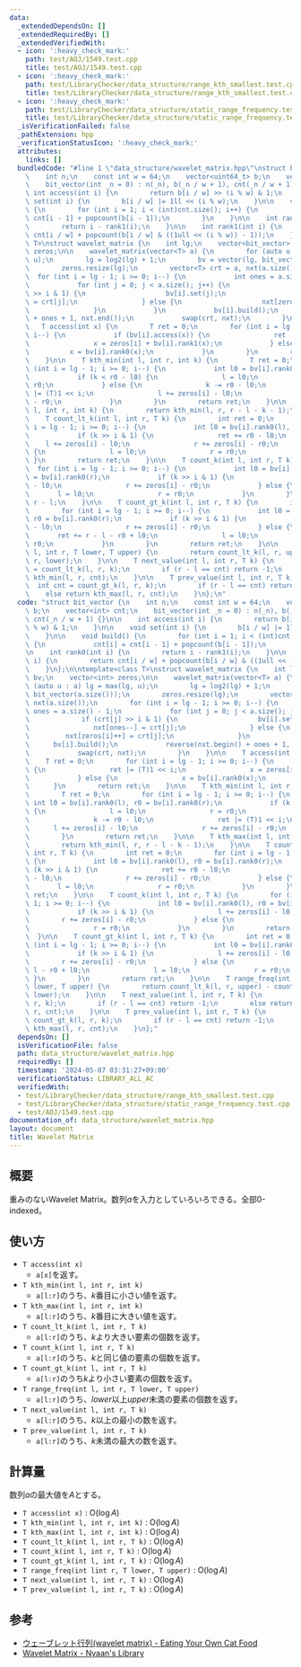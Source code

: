 ```yaml
---
data:
  _extendedDependsOn: []
  _extendedRequiredBy: []
  _extendedVerifiedWith:
  - icon: ':heavy_check_mark:'
    path: test/AOJ/1549.test.cpp
    title: test/AOJ/1549.test.cpp
  - icon: ':heavy_check_mark:'
    path: test/LibraryChecker/data_structure/range_kth_smallest.test.cpp
    title: test/LibraryChecker/data_structure/range_kth_smallest.test.cpp
  - icon: ':heavy_check_mark:'
    path: test/LibraryChecker/data_structure/static_range_frequency.test.cpp
    title: test/LibraryChecker/data_structure/static_range_frequency.test.cpp
  _isVerificationFailed: false
  _pathExtension: hpp
  _verificationStatusIcon: ':heavy_check_mark:'
  attributes:
    links: []
  bundledCode: "#line 1 \"data_structure/wavelet_matrix.hpp\"\nstruct bit_vector {\n\
    \    int n;\n    const int w = 64;\n    vector<uint64_t> b;\n    vector<int> cnt;\n\
    \    bit_vector(int _n = 0) : n(_n), b(_n / w + 1), cnt(_n / w + 1) {}\n\n   \
    \ int access(int i) {\n        return b[i / w] >> (i % w) & 1;\n    }\n\n    void\
    \ set(int i) {\n        b[i / w] |= 1ll << (i % w);\n    }\n\n    void build()\
    \ {\n        for (int i = 1; i < (int)cnt.size(); i++) {\n            cnt[i] =\
    \ cnt[i - 1] + popcount(b[i - 1]);\n        }\n    }\n\n    int rank0(int i) {\n\
    \        return i - rank1(i);\n    }\n\n    int rank1(int i) {\n        return\
    \ cnt[i / w] + popcount(b[i / w] & ((1ull << (i % w)) - 1));\n    }\n};\n\ntemplate<class\
    \ T>\nstruct wavelet_matrix {\n    int lg;\n    vector<bit_vector> bv;\n    vector<int>\
    \ zeros;\n\n    wavelet_matrix(vector<T> a) {\n        for (auto u : a) lg = max(lg,\
    \ u);\n        lg = log2(lg) + 1;\n        bv = vector(lg, bit_vector(a.size()));\n\
    \        zeros.resize(lg);\n        vector<T> crt = a, nxt(a.size());\n      \
    \  for (int i = lg - 1; i >= 0; i--) {\n            int ones = a.size() - 1;\n\
    \            for (int j = 0; j < a.size(); j++) {\n                if (crt[j]\
    \ >> i & 1) {\n                    bv[i].set(j);\n                    nxt[ones--]\
    \ = crt[j];\n                } else {\n                    nxt[zeros[i]++] = crt[j];\n\
    \                }\n            }\n            bv[i].build();\n            reverse(nxt.begin()\
    \ + ones + 1, nxt.end());\n            swap(crt, nxt);\n        }\n    }\n\n \
    \   T access(int x) {\n        T ret = 0;\n        for (int i = lg - 1; i >= 0;\
    \ i--) {\n            if (bv[i].access(x)) {\n                ret |= (T)1 << i;\n\
    \                x = zeros[i] + bv[i].rank1(x);\n            } else {\n      \
    \          x = bv[i].rank0(x);\n            }\n        }\n        return ret;\n\
    \    }\n\n    T kth_min(int l, int r, int k) {\n        T ret = 0;\n        for\
    \ (int i = lg - 1; i >= 0; i--) {\n            int l0 = bv[i].rank0(l), r0 = bv[i].rank0(r);\n\
    \            if (k < r0 - l0) {\n                l = l0;\n                r =\
    \ r0;\n            } else {\n                k -= r0 - l0;\n                ret\
    \ |= (T)1 << i;\n                l += zeros[i] - l0;\n                r += zeros[i]\
    \ - r0;\n            }\n        }\n        return ret;\n    }\n\n    T kth_max(int\
    \ l, int r, int k) {\n        return kth_min(l, r, r - l - k - 1);\n    }\n\n\
    \    T count_lt_k(int l, int r, T k) {\n        int ret = 0;\n        for (int\
    \ i = lg - 1; i >= 0; i--) {\n            int l0 = bv[i].rank0(l), r0 = bv[i].rank0(r);\n\
    \            if (k >> i & 1) {\n                ret += r0 - l0;\n            \
    \    l += zeros[i] - l0;\n                r += zeros[i] - r0;\n            } else\
    \ {\n                l = l0;\n                r = r0;\n            }\n       \
    \ }\n        return ret;\n    }\n\n    T count_k(int l, int r, T k) {\n      \
    \  for (int i = lg - 1; i >= 0; i--) {\n            int l0 = bv[i].rank0(l), r0\
    \ = bv[i].rank0(r);\n            if (k >> i & 1) {\n                l += zeros[i]\
    \ - l0;\n                r += zeros[i] - r0;\n            } else {\n         \
    \       l = l0;\n                r = r0;\n            }\n        }\n        return\
    \ r - l;\n    }\n\n    T count_gt_k(int l, int r, T k) {\n        int ret = 0;\n\
    \        for (int i = lg - 1; i >= 0; i--) {\n            int l0 = bv[i].rank0(l),\
    \ r0 = bv[i].rank0(r);\n            if (k >> i & 1) {\n                l += zeros[i]\
    \ - l0;\n                r += zeros[i] - r0;\n            } else {\n         \
    \       ret += r - l - r0 + l0;\n                l = l0;\n                r =\
    \ r0;\n            }\n        }\n        return ret;\n    }\n\n    T range_freq(int\
    \ l, int r, T lower, T upper) {\n        return count_lt_k(l, r, upper) - count_lt_k(l,\
    \ r, lower);\n    }\n\n    T next_value(int l, int r, T k) {\n        int cnt\
    \ = count_lt_k(l, r, k);\n        if (r - l == cnt) return -1;\n        else return\
    \ kth_min(l, r, cnt);\n    }\n\n    T prev_value(int l, int r, T k) {\n      \
    \  int cnt = count_gt_k(l, r, k);\n        if (r - l == cnt) return -1;\n    \
    \    else return kth_max(l, r, cnt);\n    }\n};\n"
  code: "struct bit_vector {\n    int n;\n    const int w = 64;\n    vector<uint64_t>\
    \ b;\n    vector<int> cnt;\n    bit_vector(int _n = 0) : n(_n), b(_n / w + 1),\
    \ cnt(_n / w + 1) {}\n\n    int access(int i) {\n        return b[i / w] >> (i\
    \ % w) & 1;\n    }\n\n    void set(int i) {\n        b[i / w] |= 1ll << (i % w);\n\
    \    }\n\n    void build() {\n        for (int i = 1; i < (int)cnt.size(); i++)\
    \ {\n            cnt[i] = cnt[i - 1] + popcount(b[i - 1]);\n        }\n    }\n\
    \n    int rank0(int i) {\n        return i - rank1(i);\n    }\n\n    int rank1(int\
    \ i) {\n        return cnt[i / w] + popcount(b[i / w] & ((1ull << (i % w)) - 1));\n\
    \    }\n};\n\ntemplate<class T>\nstruct wavelet_matrix {\n    int lg;\n    vector<bit_vector>\
    \ bv;\n    vector<int> zeros;\n\n    wavelet_matrix(vector<T> a) {\n        for\
    \ (auto u : a) lg = max(lg, u);\n        lg = log2(lg) + 1;\n        bv = vector(lg,\
    \ bit_vector(a.size()));\n        zeros.resize(lg);\n        vector<T> crt = a,\
    \ nxt(a.size());\n        for (int i = lg - 1; i >= 0; i--) {\n            int\
    \ ones = a.size() - 1;\n            for (int j = 0; j < a.size(); j++) {\n   \
    \             if (crt[j] >> i & 1) {\n                    bv[i].set(j);\n    \
    \                nxt[ones--] = crt[j];\n                } else {\n           \
    \         nxt[zeros[i]++] = crt[j];\n                }\n            }\n      \
    \      bv[i].build();\n            reverse(nxt.begin() + ones + 1, nxt.end());\n\
    \            swap(crt, nxt);\n        }\n    }\n\n    T access(int x) {\n    \
    \    T ret = 0;\n        for (int i = lg - 1; i >= 0; i--) {\n            if (bv[i].access(x))\
    \ {\n                ret |= (T)1 << i;\n                x = zeros[i] + bv[i].rank1(x);\n\
    \            } else {\n                x = bv[i].rank0(x);\n            }\n  \
    \      }\n        return ret;\n    }\n\n    T kth_min(int l, int r, int k) {\n\
    \        T ret = 0;\n        for (int i = lg - 1; i >= 0; i--) {\n           \
    \ int l0 = bv[i].rank0(l), r0 = bv[i].rank0(r);\n            if (k < r0 - l0)\
    \ {\n                l = l0;\n                r = r0;\n            } else {\n\
    \                k -= r0 - l0;\n                ret |= (T)1 << i;\n          \
    \      l += zeros[i] - l0;\n                r += zeros[i] - r0;\n            }\n\
    \        }\n        return ret;\n    }\n\n    T kth_max(int l, int r, int k) {\n\
    \        return kth_min(l, r, r - l - k - 1);\n    }\n\n    T count_lt_k(int l,\
    \ int r, T k) {\n        int ret = 0;\n        for (int i = lg - 1; i >= 0; i--)\
    \ {\n            int l0 = bv[i].rank0(l), r0 = bv[i].rank0(r);\n            if\
    \ (k >> i & 1) {\n                ret += r0 - l0;\n                l += zeros[i]\
    \ - l0;\n                r += zeros[i] - r0;\n            } else {\n         \
    \       l = l0;\n                r = r0;\n            }\n        }\n        return\
    \ ret;\n    }\n\n    T count_k(int l, int r, T k) {\n        for (int i = lg -\
    \ 1; i >= 0; i--) {\n            int l0 = bv[i].rank0(l), r0 = bv[i].rank0(r);\n\
    \            if (k >> i & 1) {\n                l += zeros[i] - l0;\n        \
    \        r += zeros[i] - r0;\n            } else {\n                l = l0;\n\
    \                r = r0;\n            }\n        }\n        return r - l;\n  \
    \  }\n\n    T count_gt_k(int l, int r, T k) {\n        int ret = 0;\n        for\
    \ (int i = lg - 1; i >= 0; i--) {\n            int l0 = bv[i].rank0(l), r0 = bv[i].rank0(r);\n\
    \            if (k >> i & 1) {\n                l += zeros[i] - l0;\n        \
    \        r += zeros[i] - r0;\n            } else {\n                ret += r -\
    \ l - r0 + l0;\n                l = l0;\n                r = r0;\n           \
    \ }\n        }\n        return ret;\n    }\n\n    T range_freq(int l, int r, T\
    \ lower, T upper) {\n        return count_lt_k(l, r, upper) - count_lt_k(l, r,\
    \ lower);\n    }\n\n    T next_value(int l, int r, T k) {\n        int cnt = count_lt_k(l,\
    \ r, k);\n        if (r - l == cnt) return -1;\n        else return kth_min(l,\
    \ r, cnt);\n    }\n\n    T prev_value(int l, int r, T k) {\n        int cnt =\
    \ count_gt_k(l, r, k);\n        if (r - l == cnt) return -1;\n        else return\
    \ kth_max(l, r, cnt);\n    }\n};"
  dependsOn: []
  isVerificationFile: false
  path: data_structure/wavelet_matrix.hpp
  requiredBy: []
  timestamp: '2024-05-07 03:31:27+09:00'
  verificationStatus: LIBRARY_ALL_AC
  verifiedWith:
  - test/LibraryChecker/data_structure/range_kth_smallest.test.cpp
  - test/LibraryChecker/data_structure/static_range_frequency.test.cpp
  - test/AOJ/1549.test.cpp
documentation_of: data_structure/wavelet_matrix.hpp
layout: document
title: Wavelet Matrix
---
```


## 概要
重みのないWavelet Matrix。数列$a$を入力としていろいろできる。全部0-indexed。

## 使い方
- `T access(int x)`
    - `a[x]`を返す。
- `T kth_min(int l, int r, int k)`
    - `a[l:r]`のうち、$k$番目に小さい値を返す。
- `T kth_max(int l, int r, int k)`
    - `a[l:r]`のうち、$k$番目に大きい値を返す。
- `T count_lt_k(int l, int r, T k)`
    - `a[l:r]`のうち、$k$より大きい要素の個数を返す。
- `T count_k(int l, int r, T k)`
    - `a[l:r]`のうち、$k$と同じ値の要素の個数を返す。
- `T count_gt_k(int l, int r, T k)`
    - `a[l:r]`のうち$k$より小さい要素の個数を返す。
- `T range_freq(int l, int r, T lower, T upper)`
    - `a[l:r]`のうち、$lower$以上$upper$未満の要素の個数を返す。
- `T next_value(int l, int r, T k)`
    - `a[l:r]`のうち、$k$以上の最小の数を返す。
- `T prev_value(int l, int r, T k)`
    - `a[l:r]`のうち、$k$未満の最大の数を返す。

## 計算量
数列$a$の最大値を$A$とする。
- `T access(int x)` : $\mathrm{O}(\log{A})$
- `T kth_min(int l, int r, int k)` : $\mathrm{O}(\log{A})$
- `T kth_max(int l, int r, int k)` : $\mathrm{O}(\log{A})$
- `T count_lt_k(int l, int r, T k)` : $\mathrm{O}(\log{A})$
- `T count_k(int l, int r, T k)` : $\mathrm{O}(\log{A})$
- `T count_gt_k(int l, int r, T k)` : $\mathrm{O}(\log{A})$
- `T range_freq(int lint r, T lower, T upper)` : $\mathrm{O}(\log{A})$
- `T next_value(int l, int r, T k)` : $\mathrm{O}(\log{A})$
- `T prev_value(int l, int r, T k)` : $\mathrm{O}(\log{A})$

## 参考
- [ウェーブレット行列(wavelet matrix) - Eating Your Own Cat Food](https://miti-7.hatenablog.com/entry/2018/04/28/152259)
- [Wavelet Matrix - Nyaan's Library](https://nyaannyaan.github.io/library/data-structure-2d/wavelet-matrix.hpp.html)